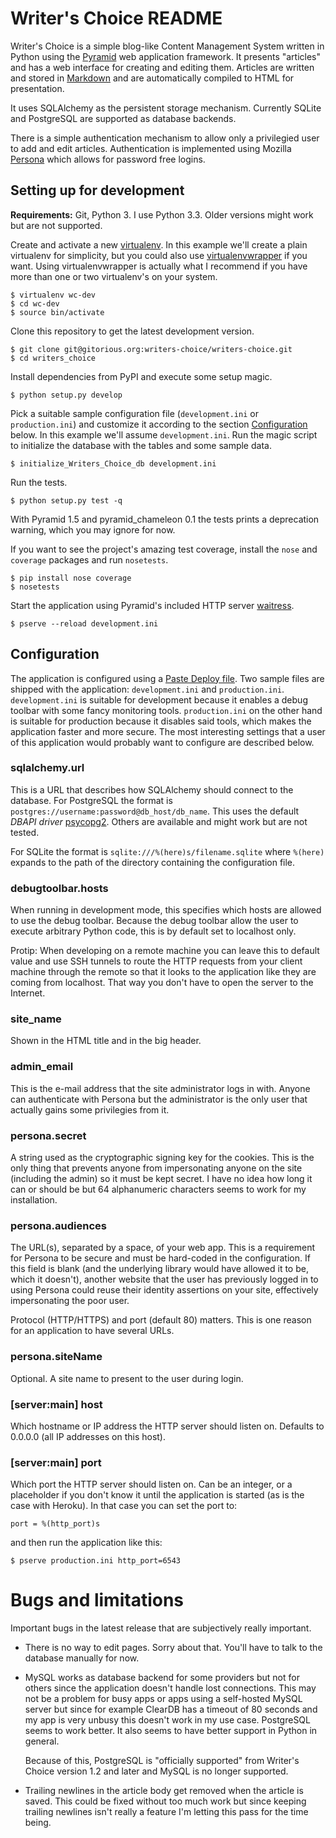 Writer's Choice README
======================

Writer's Choice is a simple blog-like Content Management System written in
Python using the [Pyramid][] web application framework. It presents "articles"
and has a web interface for creating and editing them. Articles are written and
stored in [Markdown][] and are automatically compiled to HTML for presentation.

It uses SQLAlchemy as the persistent storage mechanism. Currently SQLite and
PostgreSQL are supported as database backends.

There is a simple authentication mechanism to allow only a privilegied user to
add and edit articles. Authentication is implemented using Mozilla [Persona][]
which allows for password free logins.

[pyramid]: https://pyramid.readthedocs.org/
[markdown]: https://daringfireball.net/projects/markdown/
[persona]: https://persona.org/

Setting up for development
--------------------------

**Requirements:** Git, Python 3. I use Python 3.3. Older versions might work but
are not supported.

Create and activate a new [virtualenv][]. In this example we'll create a plain
virtualenv for simplicity, but you could also use [virtualenvwrapper][] if you
want. Using virtualenvwrapper is actually what I recommend if you have more than
one or two virtualenv's on your system.

    $ virtualenv wc-dev
    $ cd wc-dev
	$ source bin/activate

Clone this repository to get the latest development version.

    $ git clone git@gitorious.org:writers-choice/writers-choice.git
    $ cd writers_choice

Install dependencies from PyPI and execute some setup magic.
    
    $ python setup.py develop

Pick a suitable sample configuration file (`development.ini` or
`production.ini`) and customize it according to the section
[Configuration](#configuration "Configuration") below. In this example we'll
assume `development.ini`.  Run the magic script to initialize the database with
the tables and some sample data.

    $ initialize_Writers_Choice_db development.ini

Run the tests.

    $ python setup.py test -q

With Pyramid 1.5 and pyramid_chameleon 0.1 the tests prints a deprecation
warning, which you may ignore for now.

If you want to see the project's amazing test coverage, install the `nose` and
`coverage` packages and run `nosetests`.

    $ pip install nose coverage
    $ nosetests

Start the application using Pyramid's included HTTP server [waitress][].

    $ pserve --reload development.ini

[virtualenv]: http://www.virtualenv.org/en/latest/
[virtualenvwrapper]: http://virtualenvwrapper.readthedocs.org/
[waitress]: http://docs.pylonsproject.org/projects/waitress/

Configuration
-------------

The application is configured using a [Paste Deploy file][]. Two sample files
are shipped with the application: `development.ini` and
`production.ini`. `development.ini` is suitable for development because it
enables a debug toolbar with some fancy monitoring tools. `production.ini` on
the other hand is suitable for production because it disables said tools, which
makes the application faster and more secure. The most interesting settings that
a user of this application would probably want to configure are described below.

### sqlalchemy.url

This is a URL that describes how SQLAlchemy should connect to the database. For
PostgreSQL the format is `postgres://username:password@db_host/db_name`.  This
uses the default *DBAPI driver* [psycopg2][]. Others are available and might
work but are not tested.

For SQLite the format is `sqlite:///%(here)s/filename.sqlite` where `%(here)`
expands to the path of the directory containing the configuration file.

### debugtoolbar.hosts

When running in development mode, this specifies which hosts are allowed to use
the debug toolbar. Because the debug toolbar allow the user to execute arbitrary
Python code, this is by default set to localhost only.

Protip: When developing on a remote machine you can leave this to default value
and use SSH tunnels to route the HTTP requests from your client machine through
the remote so that it looks to the application like they are coming from
localhost. That way you don't have to open the server to the Internet.

### site_name

Shown in the HTML title and in the big header.

### admin_email

This is the e-mail address that the site administrator logs in with. Anyone can
authenticate with Persona but the administrator is the only user that actually
gains some privilegies from it.

### persona.secret

A string used as the cryptographic signing key for the cookies. This is the only
thing that prevents anyone from impersonating anyone on the site (including the
admin) so it must be kept secret. I have no idea how long it can or should be
but 64 alphanumeric characters seems to work for my installation.

### persona.audiences

The URL(s), separated by a space, of your web app. This is a requirement for
Persona to be secure and must be hard-coded in the configuration. If this field
is blank (and the underlying library would have allowed it to be, which it
doesn't), another website that the user has previously logged in to using
Persona could reuse their identity assertions on your site, effectively
impersonating the poor user.

Protocol (HTTP/HTTPS) and port (default 80) matters. This is one reason for an
application to have several URLs.

### persona.siteName

Optional. A site name to present to the user during login.

### [server:main] host

Which hostname or IP address the HTTP server should listen on. Defaults to
0.0.0.0 (all IP addresses on this host).

### [server:main] port

Which port the HTTP server should listen on. Can be an integer, or a placeholder
if you don't know it until the application is started (as is the case with
Heroku). In that case you can set the port to:

    port = %(http_port)s

and then run the application like this:

    $ pserve production.ini http_port=6543

[paste deploy file]: http://pythonpaste.org/deploy/
[psycopg2]: http://docs.sqlalchemy.org/en/rel_0_8/dialects/postgresql.html#module-sqlalchemy.dialects.postgresql.psycopg2

Bugs and limitations
====================

Important bugs in the latest release that are subjectively really important.

* There is no way to edit pages. Sorry about that. You'll have to talk to the
  database manually for now.

* MySQL works as database backend for some providers but not for others since
  the application doesn't handle lost connections. This may not be a problem for
  busy apps or apps using a self-hosted MySQL server but since for example
  ClearDB has a timeout of 80 seconds and my app is very unbusy this doesn't
  work in my use case. PostgreSQL seems to work better. It also seems to have
  better support in Python in general.
  
  Because of this, PostgreSQL is "officially supported" from Writer's Choice
  version 1.2 and later and MySQL is no longer supported.

* Trailing newlines in the article body get removed when the article is
  saved. This could be fixed without too much work but since keeping trailing
  newlines isn't really a feature I'm letting this pass for the time being.
